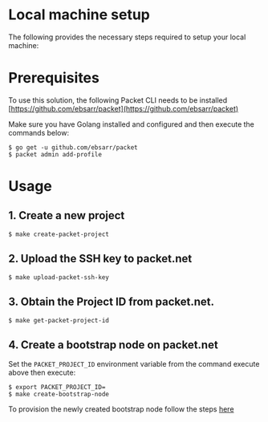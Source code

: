 # Local machine setup

The following provides the necessary steps required to setup your local machine:

# Prerequisites

To use this solution, the following Packet CLI needs to be installed [https://github.com/ebsarr/packet](https://github.com/ebsarr/packet)

Make sure you have Golang installed and configured and then execute the commands below:

```
$ go get -u github.com/ebsarr/packet
$ packet admin add-profile
```

# Usage

## 1. Create a new project
```
$ make create-packet-project
```

## 2. Upload the SSH key to packet.net
```
$ make upload-packet-ssh-key
```

## 3. Obtain the Project ID from packet.net.
```
$ make get-packet-project-id
```

## 4. Create a bootstrap node on packet.net
Set the `PACKET_PROJECT_ID` environment variable from the command execute above then execute:
```
$ export PACKET_PROJECT_ID=
$ make create-bootstrap-node
```

To provision the newly created bootstrap node follow the steps [here](provision-bootstrap-node.md)
